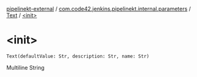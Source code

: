 [pipelinekt-external](../../index.md) / [com.code42.jenkins.pipelinekt.internal.parameters](../index.md) / [Text](index.md) / [&lt;init&gt;](./-init-.md)

# &lt;init&gt;

`Text(defaultValue: Str, description: Str, name: Str)`

Multiline String

